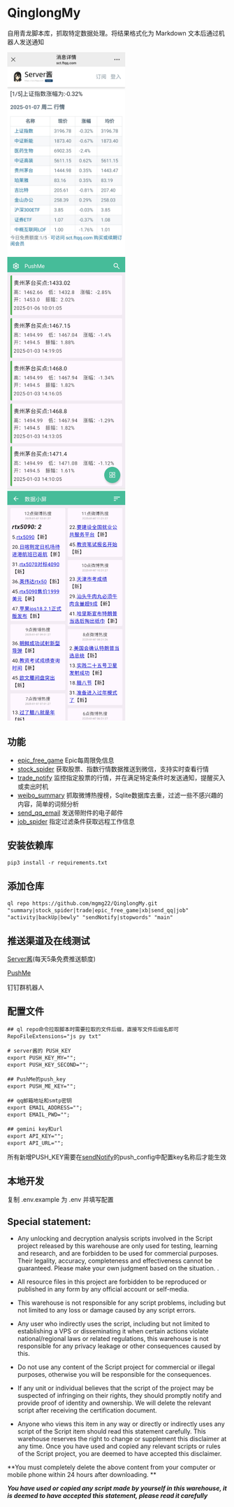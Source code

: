 # QinglongMy

自用青龙脚本库，抓取特定数据处理。将结果格式化为 Markdown 文本后通过机器人发送通知

<a href="screenshots/preview-1.jpg">
<img src="screenshots/preview-1.jpg" width="270"/>
</a>
<a href="screenshots/preview-2.jpg">
<img src="screenshots/preview-2.jpg" width="270"/>
</a>
<a href="screenshots/preview-3.jpg">
<img src="screenshots/preview-3.jpg" width="270"/>
</a>

## 功能
* [epic_free_game](epic_free_game.py) Epic每周限免信息
* [stock_spider](stock_spider.py) 获取股票、指数行情数据推送到微信，支持实时查看行情
* [trade_notify](trade_notify.py) 监控指定股票的行情，并在满足特定条件时发送通知，提醒买入或卖出时机
* [weibo_summary](weibo_summary.py) 抓取微博热搜榜，Sqlite数据库去重，过滤一些不感兴趣的内容，简单的词频分析
* [send_qq_email](send_qq_email.py) 发送带附件的电子邮件
* [job_spider](job_spider.py) 指定过滤条件获取远程工作信息

## 安装依赖库
   ```shell
   pip3 install -r requirements.txt
   ```
## 添加仓库

   ```shell
   ql repo https://github.com/mgmg22/QinglongMy.git "summary|stock_spider|trade|epic_free_game|xb|send_qq|job" "activity|backUp|bewly" "sendNotify|stopwords" "main"
   ```

## 推送渠道及在线测试
[Server酱](https://sct.ftqq.com/sendkey/r/14730)(每天5条免费推送额度)

[PushMe](https://push.i-i.me/) 

钉钉群机器人
## 配置文件

```shell
## ql repo命令拉取脚本时需要拉取的文件后缀，直接写文件后缀名即可
RepoFileExtensions="js py txt"

# server酱的 PUSH_KEY
export PUSH_KEY_MY="";
export PUSH_KEY_SECOND="";

## PushMe的push_key
export PUSH_ME_KEY="";

## qq邮箱地址和smtp密钥
export EMAIL_ADDRESS="";
export EMAIL_PWD="";

## gemini key和url
export API_KEY="";
export API_URL="";
   ```
所有新增PUSH_KEY需要在[sendNotify](sendNotify.py)的push_config中配置key名称后才能生效

## 本地开发
  复制 .env.example 为 .env 并填写配置

## Special statement:

* Any unlocking and decryption analysis scripts involved in the Script project released by this warehouse are only used
  for testing, learning and research, and are forbidden to be used for commercial purposes. Their legality, accuracy,
  completeness and effectiveness cannot be guaranteed. Please make your own judgment based on the situation. .

* All resource files in this project are forbidden to be reproduced or published in any form by any official account or
  self-media.

* This warehouse is not responsible for any script problems, including but not limited to any loss or damage caused by
  any script errors.

* Any user who indirectly uses the script, including but not limited to establishing a VPS or disseminating it when
  certain actions violate national/regional laws or related regulations, this warehouse is not responsible for any
  privacy leakage or other consequences caused by this.

* Do not use any content of the Script project for commercial or illegal purposes, otherwise you will be responsible for
  the consequences.

* If any unit or individual believes that the script of the project may be suspected of infringing on their rights, they
  should promptly notify and provide proof of identity and ownership. We will delete the relevant script after receiving
  the certification document.

* Anyone who views this item in any way or directly or indirectly uses any script of the Script item should read this
  statement carefully. This warehouse reserves the right to change or supplement this disclaimer at any time. Once you
  have used and copied any relevant scripts or rules of the Script project, you are deemed to have accepted this
  disclaimer.

**You must completely delete the above content from your computer or mobile phone within 24 hours after downloading.
**  </br>
>
***You have used or copied any script made by yourself in this warehouse, it is deemed to have accepted this statement,
please read it carefully*** 